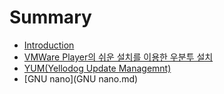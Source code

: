 # Summary

* [Introduction](README.md)
* [VMWare Player의 쉬운 설치를 이용한 우분투 설치](installUbuntuUsingEasyInstallOnVmwarePlayer.md)
* [YUM(Yellodog Update Managemnt)](YUM.md)
* [GNU nano](GNU nano.md)

